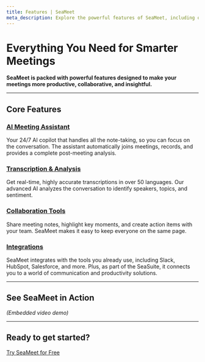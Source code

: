 ```yaml
---
title: Features | SeaMeet
meta_description: Explore the powerful features of SeaMeet, including our AI Meeting Assistant, real-time transcription, and collaboration tools. See how SeaMeet can make your meetings more effective.
---
```


# **Everything You Need for Smarter Meetings**

**SeaMeet is packed with powerful features designed to make your meetings more productive, collaborative, and insightful.**

---

## **Core Features**

### **[AI Meeting Assistant](/features/ai-assistant)**

Your 24/7 AI copilot that handles all the note-taking, so you can focus on the conversation. The assistant automatically joins meetings, records, and provides a complete post-meeting analysis.

### **[Transcription & Analysis](/features/transcription-analysis)**

Get real-time, highly accurate transcriptions in over 50 languages. Our advanced AI analyzes the conversation to identify speakers, topics, and sentiment.

### **[Collaboration Tools](/features/collaboration)**

Share meeting notes, highlight key moments, and create action items with your team. SeaMeet makes it easy to keep everyone on the same page.

### **[Integrations](/integrations)**

SeaMeet integrates with the tools you already use, including Slack, HubSpot, Salesforce, and more. Plus, as part of the SeaSuite, it connects you to a world of communication and productivity solutions.

---

## **See SeaMeet in Action**

*(Embedded video demo)*

---

## **Ready to get started?**

[Try SeaMeet for Free](#)
